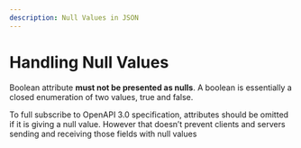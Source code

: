 ```yaml
---
description: Null Values in JSON
---
```


# Handling Null Values

Boolean attribute **must not be presented as nulls**. A boolean is essentially a closed enumeration of two values, true and false.

To full subscribe to OpenAPI 3.0 specification, attributes should be omitted if it is giving a null value. However that doesn’t prevent clients and servers sending and receiving those fields with null values

